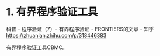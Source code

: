 # 1. 有界程序验证工具



科普 - 程序验证（7）- 有界程序验证 - FRONTIERS的文章 - 知乎
https://zhuanlan.zhihu.com/p/318446383



有界程序验证工具CBMC。








